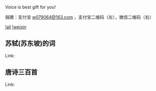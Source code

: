 Voice is best gift for you!

捐赠：支付宝 w079064@163.com ，支付宝二维码（左），微信二维码（右）

[!ali](./pics/alipay_w.jpg)  [!weixin](./pics/weixinpay_w.jpg)

 


## 苏轼(苏东坡)的词

Link:



## 唐诗三百首

Link:





